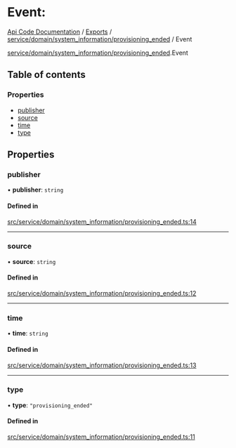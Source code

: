 # Event: 
 
[Api Code Documentation](../README.md) / [Exports](../modules.md) / [service/domain/system\_information/provisioning\_ended](../modules/service_domain_system_information_provisioning_ended.md) / Event

[service/domain/system_information/provisioning_ended](../modules/service_domain_system_information_provisioning_ended.md).Event

## Table of contents

### Properties

- [publisher](service_domain_system_information_provisioning_ended.Event.md#publisher)
- [source](service_domain_system_information_provisioning_ended.Event.md#source)
- [time](service_domain_system_information_provisioning_ended.Event.md#time)
- [type](service_domain_system_information_provisioning_ended.Event.md#type)

## Properties

### publisher

• **publisher**: `string`

#### Defined in

[src/service/domain/system_information/provisioning_ended.ts:14](https://github.com/openkfw/TruBudget/blob/f6ee764/api/src/service/domain/system_information/provisioning_ended.ts#L14)

___

### source

• **source**: `string`

#### Defined in

[src/service/domain/system_information/provisioning_ended.ts:12](https://github.com/openkfw/TruBudget/blob/f6ee764/api/src/service/domain/system_information/provisioning_ended.ts#L12)

___

### time

• **time**: `string`

#### Defined in

[src/service/domain/system_information/provisioning_ended.ts:13](https://github.com/openkfw/TruBudget/blob/f6ee764/api/src/service/domain/system_information/provisioning_ended.ts#L13)

___

### type

• **type**: ``"provisioning_ended"``

#### Defined in

[src/service/domain/system_information/provisioning_ended.ts:11](https://github.com/openkfw/TruBudget/blob/f6ee764/api/src/service/domain/system_information/provisioning_ended.ts#L11)
